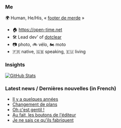 ### Me

🌍 Human, He/His, « [footer de merde](https://open-time.net/post/2013/07/17/La-veritable-histoire-du-Footer-de-merde-) » 
* 🏠 https://open-time.net 
* 🛠️ Lead dev' of [dotclear](https://git.dotclear.org/dev/dotclear)
* 📷 photo, 🚲 vélo, 🏍️ moto 
* 🇫🇷 native, 🇬🇧 speaking, 🇪🇺 living

### Insights

[![GitHub Stats](https://github-readme-stats-sigma-five.vercel.app/api?username=franck-paul)](https://github.com/franck-paul)

### Latest news / Dernières nouvelles (in French)

<!-- BLOG-POST-LIST:START -->
- [Il y a quelques années](https://open-time.net/post/2025/05/11/Il-y-a-quelques-annees)
- [Changement de plans](https://open-time.net/post/2025/05/10/Changement-de-plans)
- [Oh c&#39;est gentil !](https://open-time.net/post/2025/05/09/Oh-c-est-gentil-)
- [Au fait, les boutons de l&#39;éditeur](https://open-time.net/post/2025/05/08/Au-fait-les-boutons-de-l-editeur)
- [Je ne sais ce qu&#39;ils fabriquent](https://open-time.net/post/2025/05/07/Je-ne-sais-ce-qu-ils-fabriquent)
<!-- BLOG-POST-LIST:END -->
